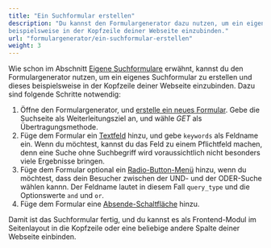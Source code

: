 ```yaml
---
title: "Ein Suchformular erstellen"
description: "Du kannst den Formulargenerator dazu nutzen, um ein eigenes Suchformular zu erstellen und dieses 
beispielsweise in der Kopfzeile deiner Webseite einzubinden."
url: "formulargenerator/ein-suchformular-erstellen"
weight: 3
--- 
```


Wie schon im Abschnitt [Eigene Suchformulare](../../modulverwaltung/website-suche/#eigene-suchformulare) erwähnt, 
kannst du den Formulargenerator nutzen, um ein eigenes Suchformular zu erstellen und dieses beispielsweise in der 
Kopfzeile deiner Webseite einzubinden. Dazu sind folgende Schritte notwendig:

1. Öffne den Formulargenerator, und 
[erstelle ein neues Formular](../../formulargenerator/formulare/#formular-konfiguration). Gebe die Suchseite als 
Weiterleitungsziel an, und wähle *GET* als Übertragungsmethode.
2. Füge dem Formular ein [Textfeld](../../formulargenerator/formularfelder/#textfeld) hinzu, und gebe `keywords` als 
Feldname ein. Wenn du möchtest, kannst du das Feld zu einem Pflichtfeld machen, denn eine Suche ohne Suchbegriff wird 
voraussichtlich nicht besonders viele Ergebnisse bringen.
3. Füge dem Formular optional ein [Radio-Button-Menü](../../formulargenerator/formularfelder/#radio-button-menue) 
hinzu, wenn du möchtest, dass dein Besucher zwischen der UND- und der ODER-Suche wählen kannn. Der Feldname lautet in 
diesem Fall `query_type` und die Optionswerte `and` und `or`.
4. Füge dem Formular eine [Absende-Schaltfläche](../../formulargenerator/formularfelder/#absendefeld) hinzu.

Damit ist das Suchformular fertig, und du kannst es als Frontend-Modul im Seitenlayout in die Kopfzeile oder eine 
beliebige andere Spalte deiner Webseite einbinden.
